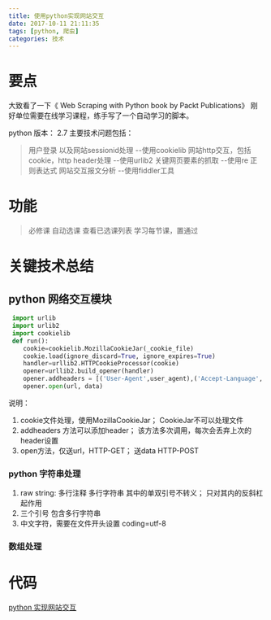 ```yaml
---
title: 使用python实现网站交互
date: 2017-10-11 21:11:35
tags: [python, 爬虫]
categories: 技术
---
```


# 要点
大致看了一下《 Web Scraping with Python book by Packt Publications》
刚好单位需要在线学习课程，练手写了一个自动学习的脚本。

python 版本： 2.7
主要技术问题包括：
> 用户登录 以及网站sessionid处理              --使用cookielib
> 网站http交互，包括cookie，http header处理   --使用urlib2
> 关键网页要素的抓取                          --使用re 正则表达式
> 网站交互报文分析                            --使用fiddler工具

<!-- more -->

# 功能
> 必修课 自动选课
> 查看已选课列表
> 学习每节课，置通过

# 关键技术总结

## python 网络交互模块
``` python
 import urlib
 import urlib2
 import cookielib
 def run():   
    cookie=cookielib.MozillaCookieJar(_cookie_file)
    cookie.load(ignore_discard=True, ignore_expires=True)
    handler=urllib2.HTTPCookieProcessor(cookie)
    opener=urllib2.build_opener(handler)
    opener.addheaders = [('User-Agent',user_agent),('Accept-Language','zh-CN')]
    opener.open(url, data)
```

说明：
1. cookie文件处理，使用MozillaCookieJar； CookieJar不可以处理文件
2. addheaders 方法可以添加header； 该方法多次调用，每次会丢弃上次的header设置
3. open方法，仅送url，HTTP-GET； 送data HTTP-POST

### python 字符串处理

1. raw string: 多行注释 多行字符串 其中的单双引号不转义； 只对其内的反斜杠起作用
2. 三个引号 包含多行字符串
3. 中文字符，需要在文件开头设置 coding=utf-8

### 数组处理

# 代码
[python 实现网站交互](https://github.com/stone120/scriptlab/blob/master/python/learning.py)
